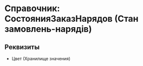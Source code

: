 ﻿# Справочник: СостоянияЗаказНарядов (Стан замовлень-нарядів)

## Реквизиты

- Цвет (Хранилище значения)

